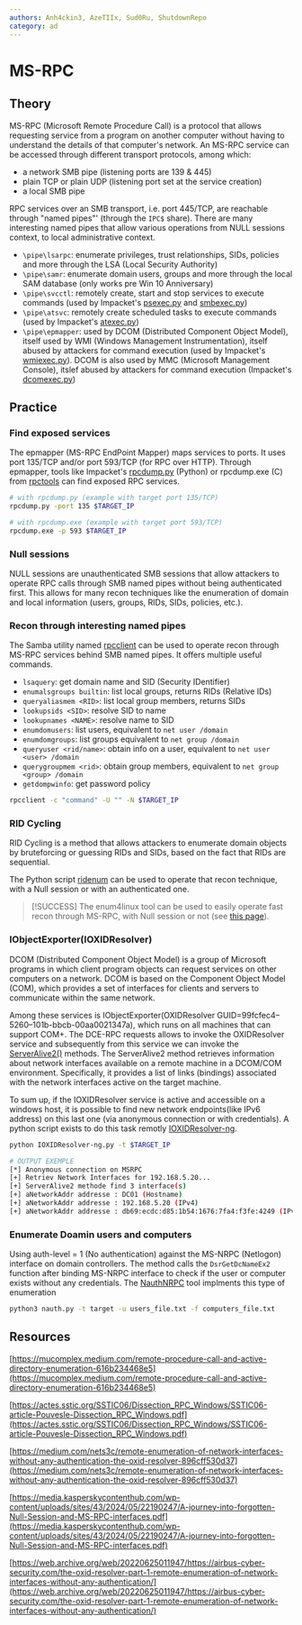 ```yaml
---
authors: Anh4ckin3, AzeTIIx, Sud0Ru, ShutdownRepo
category: ad
---
```


# MS-RPC

## Theory

MS-RPC (Microsoft Remote Procedure Call) is a protocol that allows requesting service from a program on another computer without having to understand the details of that computer's network. An MS-RPC service can be accessed through different transport protocols, among which:

* a network SMB pipe (listening ports are 139 & 445)
* plain TCP or plain UDP (listening port set at the service creation)
* a local SMB pipe

RPC services over an SMB transport, i.e. port 445/TCP, are reachable through "named pipes"' (through the `IPC$` share). There are many interesting named pipes that allow various operations from NULL sessions context, to local administrative context.

* `\pipe\lsarpc`: enumerate privileges, trust relationships, SIDs, policies and more through the LSA (Local Security Authority)
* `\pipe\samr`: enumerate domain users, groups and more through the local SAM database (only works pre Win 10 Anniversary)
* `\pipe\svcctl`: remotely create, start and stop services to execute commands (used by Impacket's [psexec.py](https://github.com/SecureAuthCorp/impacket/blob/master/examples/psexec.py) and [smbexec.py](https://github.com/SecureAuthCorp/impacket/blob/master/examples/smbexec.py))
* `\pipe\atsvc`: remotely create scheduled tasks to execute commands (used by Impacket's [atexec.py](https://github.com/SecureAuthCorp/impacket/blob/master/examples/atexec.py))
* `\pipe\epmapper`: used by DCOM (Distributed Component Object Model), itself used by WMI (Windows Management Instrumentation), itself abused by attackers for command execution (used by Impacket's [wmiexec.py](https://github.com/SecureAuthCorp/impacket/blob/master/examples/wmiexec.py)). DCOM is also used by MMC (Microsoft Management Console), itslef abused by attackers for command execution (Impacket's [dcomexec.py](https://github.com/SecureAuthCorp/impacket/blob/master/examples/dcomexec.py))

## Practice

### Find exposed services

The epmapper (MS-RPC EndPoint Mapper) maps services to ports. It uses port 135/TCP and/or port 593/TCP (for RPC over HTTP). Through epmapper, tools like Impacket's [rpcdump.py](https://github.com/SecureAuthCorp/impacket/blob/master/examples/rpcdump.py) (Python) or rpcdump.exe (C) from [rpctools](https://resources.oreilly.com/examples/9780596510305/tree/master/tools/rpctools) can find exposed RPC services.

```bash
# with rpcdump.py (example with target port 135/TCP)
rpcdump.py -port 135 $TARGET_IP

# with rpcdump.exe (example with target port 593/TCP)
rpcdump.exe -p 593 $TARGET_IP
```

### Null sessions

NULL sessions are unauthenticated SMB sessions that allow attackers to operate RPC calls through SMB named pipes without being authenticated first. This allows for many recon techniques like the enumeration of domain and local information (users, groups, RIDs, SIDs, policies, etc.).

### Recon through interesting named pipes

The Samba utility named [rpcclient](https://www.samba.org/samba/docs/current/man-html/rpcclient.1.html) can be used to operate recon through MS-RPC services behind SMB named pipes. It offers multiple useful commands.

* `lsaquery`: get domain name and SID (Security IDentifier)
* `enumalsgroups builtin`: list local groups, returns RIDs (Relative IDs)
* `queryaliasmem <RID>`: list local group members, returns SIDs
* `lookupsids <SID>`: resolve SID to name
* `lookupnames <NAME>`: resolve name to SID
* `enumdomusers`: list users, equivalent to `net user /domain`
* `enumdomgroups`: list groups equivalent to `net group /domain`
* `queryuser <rid/name>`: obtain info on a user, equivalent to `net user <user> /domain`
* `querygroupmem <rid>`: obtain group members, equivalent to `net group <group> /domain`
* `getdompwinfo`: get password policy

```bash
rpcclient -c "command" -U "" -N $TARGET_IP
```

### RID Cycling

RID Cycling is a method that allows attackers to enumerate domain objects by bruteforcing or guessing RIDs and SIDs, based on the fact that RIDs are sequential.

The Python script [ridenum](https://github.com/trustedsec/ridenum) can be used to operate that recon technique, with a Null session or with an authenticated one.

> [!SUCCESS]
> The enum4linux tool can be used to easily operate fast recon through MS-RPC, with Null session or not (see [this page](enum4linux.md)).

### IObjectExporter(IOXIDResolver)

DCOM (Distributed Component Object Model) is a group of Microsoft programs in which client program objects can request services on other computers on a network. DCOM is based on the Component Object Model (COM), which provides a set of interfaces for clients and servers to communicate within the same network.

Among these services is IObjectExporter(OXIDResolver GUID=99fcfec4–5260–101b-bbcb-00aa0021347a), which runs on all machines that can support COM+. The DCE-RPC requests allows to invoke the OXIDResolver service and subsequently from this service we can invoke the [ServerAlive2()](https://learn.microsoft.com/en-us/openspecs/windows_protocols/ms-dcom/c898afd6-b75d-4641-a2cd-b50cb9f5556d) methods. The ServerAlive2 method retrieves information about network interfaces available on a remote machine in a DCOM/COM environment. Specifically, it provides a list of links (bindings) associated with the network interfaces active on the target machine.

To sum up, if the IOXIDResolver service is active and accessible on a windows host, it is possible to find new network endpoints(like IPv6 address) on this last one (via anonymous connection or with credentials). A python script exists to do this task remotly [IOXIDResolver-ng](https://github.com/Anh4ckin3/IOXIDResolver-ng).
```bash
python IOXIDResolver-ng.py -t $TARGET_IP

# OUTPUT EXEMPLE
[*] Anonymous connection on MSRPC
[+] Retriev Network Interfaces for 192.168.5.20...
[+] ServerAlive2 methode find 3 interface(s)
[+] aNetworkAddr addresse : DC01 (Hostname)
[+] aNetworkAddr addresse : 192.168.5.20 (IPv4)
[+] aNetworkAddr addresse : db69:ecdc:d85:1b54:1676:7fa4:f3fe:4249 (IPv6)
```

### Enumerate Doamin users and computers
Using auth-level = 1 (No authentication) against the MS-NRPC (Netlogon) interface on domain controllers.
The method calls the `DsrGetDcNameEx2` function after binding MS-NRPC interface to check if the user or computer exists without any credentials. 
The [NauthNRPC](https://github.com/sud0Ru/NauthNRPC) tool implments this type of enumeration
```bash 
python3 nauth.py -t target -u users_file.txt -f computers_file.txt
```

## Resources

[https://mucomplex.medium.com/remote-procedure-call-and-active-directory-enumeration-616b234468e5](https://mucomplex.medium.com/remote-procedure-call-and-active-directory-enumeration-616b234468e5)

[https://actes.sstic.org/SSTIC06/Dissection_RPC_Windows/SSTIC06-article-Pouvesle-Dissection_RPC_Windows.pdf](https://actes.sstic.org/SSTIC06/Dissection_RPC_Windows/SSTIC06-article-Pouvesle-Dissection_RPC_Windows.pdf)

[https://medium.com/nets3c/remote-enumeration-of-network-interfaces-without-any-authentication-the-oxid-resolver-896cff530d37](https://medium.com/nets3c/remote-enumeration-of-network-interfaces-without-any-authentication-the-oxid-resolver-896cff530d37)

[https://media.kasperskycontenthub.com/wp-content/uploads/sites/43/2024/05/22190247/A-journey-into-forgotten-Null-Session-and-MS-RPC-interfaces.pdf](https://media.kasperskycontenthub.com/wp-content/uploads/sites/43/2024/05/22190247/A-journey-into-forgotten-Null-Session-and-MS-RPC-interfaces.pdf)

[https://web.archive.org/web/20220625011947/https://airbus-cyber-security.com/the-oxid-resolver-part-1-remote-enumeration-of-network-interfaces-without-any-authentication/](https://web.archive.org/web/20220625011947/https://airbus-cyber-security.com/the-oxid-resolver-part-1-remote-enumeration-of-network-interfaces-without-any-authentication/)
